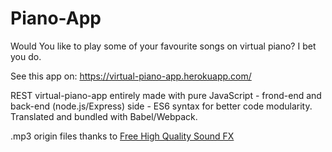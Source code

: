 # Piano-App

Would You like to play some of your favourite songs on virtual piano? I bet you do.

See this app on: https://virtual-piano-app.herokuapp.com/

REST virtual-piano-app entirely made with pure JavaScript - frond-end and back-end (node.js/Express) side - ES6 syntax for better code modularity. 
Translated and bundled with Babel/Webpack. 

.mp3 origin files thanks to [Free High Quality Sound FX](https://www.youtube.com/channel/UCD5Cbv4qjUhGUc8EphN1BEg)

